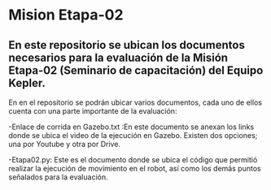 # Mision Etapa-02
## En este repositorio se ubican los documentos necesarios para la evaluación de la Misión Etapa-02 (Seminario de capacitación) del Equipo Kepler. 

En en el repositorio se podrán ubicar varios documentos, cada uno de ellos cuenta con una parte importante de la evaluación:

  -Enlace de corrida en Gazebo.txt :En este documento se anexan los links donde se ubica el video de la ejecución en Gazebo. Existen dos opciones; una por Youtube y  otra por Drive.
  
  -Etapa02.py: Este es el documento donde se ubica el código que permitió realizar la ejecución de movimiento en el robot, así como los demás puntos señalados para la evaluación. 

